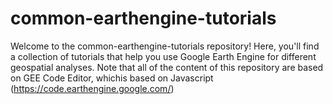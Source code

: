 # common-earthengine-tutorials
Welcome to the common-earthengine-tutorials repository! Here, you'll find a collection of tutorials that help you use Google Earth Engine for different geospatial analyses. Note that all of the content of this repository are based on GEE Code Editor, whichis  based on Javascript (https://code.earthengine.google.com/)
